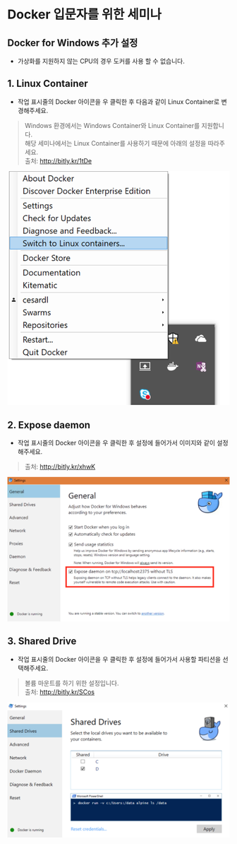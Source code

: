 # Docker 입문자를 위한 세미나

## Docker for Windows 추가 설정

- 가상화를 지원하지 않는 CPU의 경우 도커를 사용 할 수 없습니다.  

## 1. Linux Container

- 작업 표시줄의 Docker 아이콘을 우 클릭한 후 다음과 같이 Linux Container로 변경해주세요.
> Windows 환경에서는 Windows Container와 Linux Container를 지원합니다.  
해당 세미나에서는 Linux Container를 사용하기 때문에 아래의 설정을 따라주세요.  
> 출처: http://bitly.kr/1tDe

![windows](/assets/images/win_0.png)

## 2. Expose daemon

- 작업 표시줄의 Docker 아이콘을 우 클릭한 후 설정에 들어가서 이미지와 같이 설정해주세요.  
> 출처: http://bitly.kr/xhwK

![windows](/assets/images/win_2.png)

## 3. Shared Drive

- 작업 표시줄의 Docker 아이콘을 우 클릭한 후 설정에 들어가서 사용할 파티션을 선택해주세요.
> 볼륨 마운트를 하기 위한 설정입니다.  
> 출처: http://bitly.kr/SCos

![windows](/assets/images/win_1.png)
